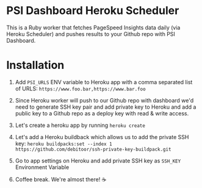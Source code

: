 # PSI Dashboard Heroku Scheduler

This is a Ruby worker that fetches PageSpeed Insights data daily (via Heroku Scheduler) and pushes results to your Github repo with PSI Dashboard.

# Installation

1. Add `PSI_URLS` ENV variable to Heroku app with a comma separated list of URLS: `https://www.foo.bar,https://www.bar.foo`

2. Since Heroku worker will push to our Github repo with dashboard we'd need to generate SSH key pair and add private key to Heroku and add a public key to a Github repo as a deploy key with read & write access.

3. Let's create a heroku app by running `heroku create`

4. Let's add a Heroku buildback which allows us to add the private SSH key: `heroku buildpacks:set --index 1 https://github.com/debitoor/ssh-private-key-buildpack.git`

5. Go to app settings on Heroku and add private SSH key as `SSH_KEY` Environment Variable

6. Coffee break. We're almost there! :coffee:

